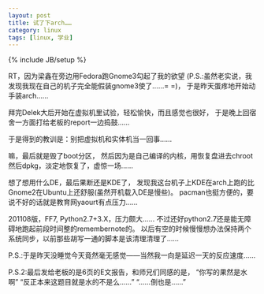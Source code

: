 ```yaml
---
layout: post
title: 试了下arch……
category: linux
tags: [linux, 学业]
---
```

{% include JB/setup %}

RT，因为梁鑫在旁边用Fedora跑Gnome3勾起了我的欲望
(P.S.:虽然老实说，我发现我现在自己的机子完全能假装gnome3使了……= =)，
于是昨天蛋疼地开始动手装arch……

拜完Delek大后开始在虚拟机里试验，轻松愉快，而且感觉也很好，
于是晚上回宿舍一方面打给老板的report一边捣鼓……

于是得到的教训是：别把虚拟机和实体机当一回事……

嘛，最后就是毁了boot分区，
然后因为是自己编译的内核，用恢复盘进去chroot然后dpkg，淡定地恢复了，虚惊一场……

想了想用什么DE，最后果断还是KDE了，
发现我这台机子上KDE在arch上跑的比Gnome2在Ubuntu上还舒服(虽然开机载入DE是慢些)。
pacman也挺方便的，要说不好的话就是教育网yaourt有点压力……

201108版，FF7, Python2.7+3.X，压力颇大……
不过还好python2.7还是能无障碍地跑起前段时间整的remembernote的。
以后有空的时候慢慢想办法保持两个系统同步，以前那些胡写一通的脚本是该清理清理了……

P.S.:于是昨天没睡觉今天竟然毫无感觉——当然我一向是延迟一天的反应速度……

P.S.2:最后发给老板的是6页的E文报告，和师兄们同感的是，
&ldquo;你写的果然是水啊&rdquo;
&ldquo;反正本来这题目就是水的不是么……&rdquo;
&ldquo;……倒也是……&rdquo;

